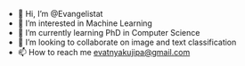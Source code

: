 - 👋 Hi, I’m @Evangelistat
- 👀 I’m interested in Machine Learning
- 🌱 I’m currently learning PhD in Computer Science
- 💞️ I’m looking to collaborate on image and text classification
- 📫 How to reach me evatnyakujipa@gmail.com

<!---
Evangelistat/Evangelistat is a ✨ special ✨ repository because its `README.md` (this file) appears on your GitHub profile.
You can click the Preview link to take a look at your changes.
--->
